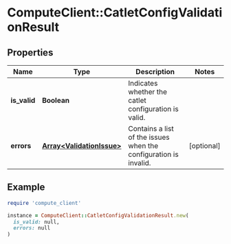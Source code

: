 # ComputeClient::CatletConfigValidationResult

## Properties

| Name | Type | Description | Notes |
| ---- | ---- | ----------- | ----- |
| **is_valid** | **Boolean** | Indicates whether the catlet configuration is valid. |  |
| **errors** | [**Array&lt;ValidationIssue&gt;**](ValidationIssue.md) | Contains a list of the issues when the configuration is invalid. | [optional] |

## Example

```ruby
require 'compute_client'

instance = ComputeClient::CatletConfigValidationResult.new(
  is_valid: null,
  errors: null
)
```

